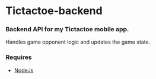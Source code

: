 # Tictactoe-backend
### Backend API for my Tictactoe mobile app.

Handles game opponent logic and updates the game state.

### Requires
* [NodeJs](https://nodejs.org/en)
